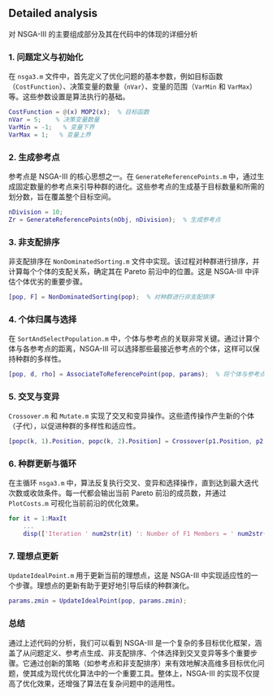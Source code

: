 ## Detailed analysis 
对 NSGA-III 的主要组成部分及其在代码中的体现的详细分析
### 1. **问题定义与初始化**

在 `nsga3.m` 文件中，首先定义了优化问题的基本参数，例如目标函数（`CostFunction`）、决策变量的数量（`nVar`）、变量的范围（`VarMin` 和 `VarMax`）等。这些参数设置是算法执行的基础。

```matlab
CostFunction = @(x) MOP2(x);  % 目标函数
nVar = 5;    % 决策变量数量
VarMin = -1;   % 变量下界
VarMax = 1;   % 变量上界
```

### 2. **生成参考点**

参考点是 NSGA-III 的核心思想之一。在 `GenerateReferencePoints.m` 中，通过生成固定数量的参考点来引导种群的进化。这些参考点的生成基于目标数量和所需的划分数，旨在覆盖整个目标空间。

```matlab
nDivision = 10;
Zr = GenerateReferencePoints(nObj, nDivision);  % 生成参考点
```

### 3. **非支配排序**

非支配排序在 `NonDominatedSorting.m` 文件中实现。该过程对种群进行排序，并计算每个个体的支配关系，确定其在 Pareto 前沿中的位置。这是 NSGA-III 中评估个体优劣的重要步骤。

```matlab
[pop, F] = NonDominatedSorting(pop);  % 对种群进行非支配排序
```

### 4. **个体归属与选择**

在 `SortAndSelectPopulation.m` 中，个体与参考点的关联非常关键。通过计算个体与各参考点的距离，NSGA-III 可以选择那些最接近参考点的个体，这样可以保持种群的多样性。

```matlab
[pop, d, rho] = AssociateToReferencePoint(pop, params);  % 将个体与参考点关联
```

### 5. **交叉与变异**

`Crossover.m` 和 `Mutate.m` 实现了交叉和变异操作。这些遗传操作产生新的个体（子代），以促进种群的多样性和适应性。

```matlab
[popc(k, 1).Position, popc(k, 2).Position] = Crossover(p1.Position, p2.Position);
```

### 6. **种群更新与循环**

在主循环 `nsga3.m` 中，算法反复执行交叉、变异和选择操作，直到达到最大迭代次数或收敛条件。每一代都会输出当前 Pareto 前沿的成员数，并通过 `PlotCosts.m` 可视化当前前沿的优化效果。

```matlab
for it = 1:MaxIt
    ...
    disp(['Iteration ' num2str(it) ': Number of F1 Members = ' num2str(numel(F1))]);
```

### 7. **理想点更新**

`UpdateIdealPoint.m` 用于更新当前的理想点，这是 NSGA-III 中实现适应性的一个步骤。理想点的更新有助于更好地引导后续的种群演化。

```matlab
params.zmin = UpdateIdealPoint(pop, params.zmin);
```

### 总结

通过上述代码的分析，我们可以看到 NSGA-III 是一个复杂的多目标优化框架，涵盖了从问题定义、参考点生成、非支配排序、个体选择到交叉变异等多个重要步骤。它通过创新的策略（如参考点和非支配排序）来有效地解决高维多目标优化问题，使其成为现代优化算法中的一个重要工具。整体上，NSGA-III 的实现不仅提高了优化效果，还增强了算法在复杂问题中的适用性。
